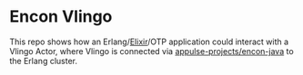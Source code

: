 Encon Vlingo
============

This repo shows how an Erlang/[Elixir](http://elixir-lang.org)/OTP application could interact with a Vlingo Actor, where Vlingo is connected via [appulse-projects/encon-java](https://github.com/appulse-projects/encon-java) to the Erlang cluster.
